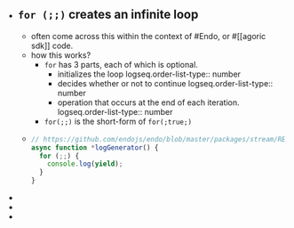 - ## `for (;;)` creates an infinite loop
	- often come across this within the context of #Endo, or #[[agoric sdk]] code.
	- how this works?
		- `for` has 3 parts, each of which is optional.
			- initializes the loop
			  logseq.order-list-type:: number
			- decides whether or not to continue
			  logseq.order-list-type:: number
			- operation that occurs at the end of each iteration.
			  logseq.order-list-type:: number
		- `for(;;)` is the short-form of `for(;true;)`
	- ```javascript
	  // https://github.com/endojs/endo/blob/master/packages/stream/README.md#prime
	  async function *logGenerator() {
	    for (;;) {
	      console.log(yield);
	    }
	  }
	  ```
-
-
-